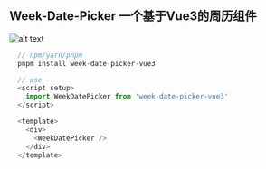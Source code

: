 ## Week-Date-Picker 一个基于Vue3的周历组件

![alt text](/public/x.png)


```js
  // npm/yarn/pnpm
  pnpm install week-date-picker-vue3

  // use
  <script setup>
    import WeekDatePicker from 'week-date-picker-vue3'
  </script>

  <template>
    <div>
      <WeekDatePicker />
    </div>
  </template>
```
